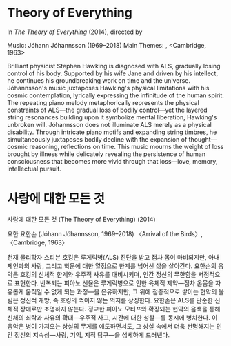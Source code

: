 # Theory of Everything

In *The Theory of Everything* (2014), directed by 

Music: Jóhann Jóhannsson (1969–2018)
Main Themes: <Arrival of the Birds>, <Cambridge, 1963>

Brilliant physicist Stephen Hawking is diagnosed with ALS, gradually losing control of his body. Supported by his wife Jane and driven by his intellect, he continues his groundbreaking work on time and the universe. Jóhannsson's music juxtaposes Hawking's physical limitations with his cosmic contemplation, lyrically expressing the infinitude of the human spirit. The repeating piano melody metaphorically represents the physical constraints of ALS—the gradual loss of bodily control—yet the layered string resonances building upon it symbolize mental liberation, Hawking's unbroken will. Jóhannsson does not illuminate ALS merely as a physical disability. Through intricate piano motifs and expanding string timbres, he simultaneously juxtaposes bodily decline with the expansion of thought—cosmic reasoning, reflections on time. This music mourns the weight of loss brought by illness while delicately revealing the persistence of human consciousness that becomes more vivid through that loss—love, memory, intellectual pursuit.

# 사랑에 대한 모든 것

사랑에 대한 모든 것 (The Theory of Everything) (2014)

요한 요한손 (Jóhann Jóhannsson, 1969–2018)
〈Arrival of the Birds〉, 〈Cambridge, 1963〉

천재 물리학자 스티븐 호킹은 루게릭병(ALS) 진단을 받고 점차 몸이 마비되지만, 아내 제인과의 사랑, 그리고 학문에 대한 열정으로 한계를 넘어선 삶을 살아간다. 요한손의 음악은 호킹의 신체적 한계와 우주적 사유를 대비시키며, 인간 정신의 무한함을 서정적으로 표현한다. 반복되는 피아노 선율은 루게릭병으로 인한 육체적 제약—점차 온몸을 자유롭게 움직일 수 없게 되는 과정—을 은유하지만, 그 위에 점층적으로 쌓이는 현악의 울림은 정신적 개방, 즉 호킹의 꺾이지 않는 의지를 상징한다. 요한손은 ALS를 단순한 신체적 장애로만 조명하지 않는다. 정교한 피아노 모티프와 확장되는 현악의 음색을 통해 신체의 쇠락과 사유의 확대—우주적 사고, 시간에 대한 성찰—를 동시에 병치한다. 이 음악은 병이 가져오는 상실의 무게를 애도하면서도, 그 상실 속에서 더욱 선명해지는 인간 정신의 지속성—사랑, 기억, 지적 탐구—을 섬세하게 드러낸다.
